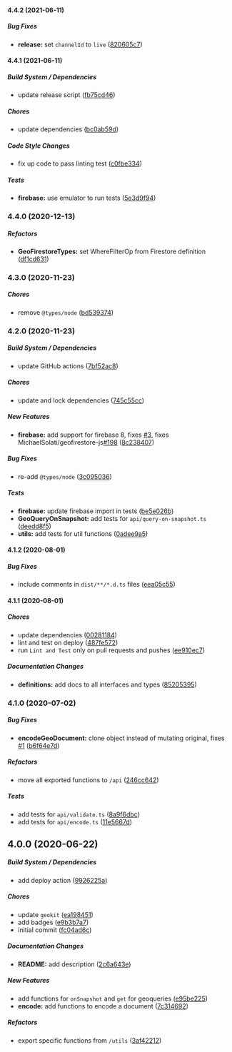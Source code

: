 #### 4.4.2 (2021-06-11)

##### Bug Fixes

* **release:**  set `channelId` to `live` ([820605c7](https://github.com/MichaelSolati/geofirestore-core/commit/820605c736e93e730ce6e2c7a6152c0b92fa003c))

#### 4.4.1 (2021-06-11)

##### Build System / Dependencies

*  update release script ([fb75cd46](https://github.com/MichaelSolati/geofirestore-core/commit/fb75cd46a69169e73fd88eca31ebf3a154b2e223))

##### Chores

*  update dependencies ([bc0ab59d](https://github.com/MichaelSolati/geofirestore-core/commit/bc0ab59d076deee073525b81eb76a857b04ccdc9))

##### Code Style Changes

*  fix up code to pass linting test ([c0fbe334](https://github.com/MichaelSolati/geofirestore-core/commit/c0fbe3345c028d70da1039321a764fff4a73012a))

##### Tests

* **firebase:**  use emulator to run tests ([5e3d9f94](https://github.com/MichaelSolati/geofirestore-core/commit/5e3d9f94ea85a412d50597470a68d981ee41821c))

### 4.4.0 (2020-12-13)

##### Refactors

* **GeoFirestoreTypes:**  set WhereFilterOp from Firestore definition ([df1cd631](https://github.com/MichaelSolati/geofirestore-core/commit/df1cd631733ab1d1ab87e670298d0cd8e0498f6f))

### 4.3.0 (2020-11-23)

##### Chores

*  remove `@types/node` ([bd539374](https://github.com/MichaelSolati/geofirestore-core/commit/bd539374c6ced4cb84a94212f8ea9365e04d3526))

### 4.2.0 (2020-11-23)

##### Build System / Dependencies

*  update GitHub actions ([7bf52ac8](https://github.com/MichaelSolati/geofirestore-core/commit/7bf52ac8c1ad9632eaaf27006b320a6704b8d1f5))

##### Chores

*  update and lock dependencies ([745c55cc](https://github.com/MichaelSolati/geofirestore-core/commit/745c55cc28546a6cb931301824ffe7ac63ba9897))

##### New Features

* **firebase:**  add support for firebase 8, fixes [#3](https://github.com/MichaelSolati/geofirestore-core/pull/3), fixes MichaelSolati/geofirestore-js[#198](https://github.com/MichaelSolati/geofirestore-core/pull/198) ([8c238407](https://github.com/MichaelSolati/geofirestore-core/commit/8c2384078ab4892d55f7b8380c330e35f72cfb3e))

##### Bug Fixes

*  re-add `@types/node` ([3c095036](https://github.com/MichaelSolati/geofirestore-core/commit/3c095036c69c6b8f613ad4f177874a92e4240e62))

##### Tests

* **firebase:**  update firebase import in tests ([be5e026b](https://github.com/MichaelSolati/geofirestore-core/commit/be5e026b2b6388ef4a9536e8518de00f42f03cb1))
* **GeoQueryOnSnapshot:**  add tests for `api/query-on-snapshot.ts` ([deedd8f5](https://github.com/MichaelSolati/geofirestore-core/commit/deedd8f58adf5a8e51d576a6d5c967e99aadbbd9))
* **utils:**  add tests for util functions ([0adee9a5](https://github.com/MichaelSolati/geofirestore-core/commit/0adee9a5822d3164164c077c5aaada74d92576d7))

#### 4.1.2 (2020-08-01)

##### Bug Fixes

*  include comments in `dist/**/*.d.ts` files ([eea05c55](https://github.com/MichaelSolati/geofirestore-core/commit/eea05c552dd2abb343df8de35c07c936500edce8))

#### 4.1.1 (2020-08-01)

##### Chores

*  update dependencies ([00281184](https://github.com/MichaelSolati/geofirestore-core/commit/0028118478698606ac5b7afbd68ab92ef07c0c89))
*  lint and test on deploy ([487fe572](https://github.com/MichaelSolati/geofirestore-core/commit/487fe572542045f7ee89320ab9fecb051aa3bbc6))
*  run `Lint and Test` only on pull requests and pushes ([ee910ec7](https://github.com/MichaelSolati/geofirestore-core/commit/ee910ec7dc223325874a9755d8e01152d595977f))

##### Documentation Changes

* **definitions:**  add docs to all interfaces and types ([85205395](https://github.com/MichaelSolati/geofirestore-core/commit/85205395e5e6ea3a5a83d9285f048126e4d8ee47))

### 4.1.0 (2020-07-02)

##### Bug Fixes

* **encodeGeoDocument:**  clone object instead of mutating original, fixes [#1](https://github.com/MichaelSolati/geofirestore-core/pull/1) ([b6f64e7d](https://github.com/MichaelSolati/geofirestore-core/commit/b6f64e7df172a92a1d9e85f391fa5d3e55348a2f))

##### Refactors

*  move all exported functions to `/api` ([246cc642](https://github.com/MichaelSolati/geofirestore-core/commit/246cc64223965dc48c06a77275130ff1cc1080e1))

##### Tests

*  add tests for `api/validate.ts` ([8a9f6dbc](https://github.com/MichaelSolati/geofirestore-core/commit/8a9f6dbc990b5ae2b284282a827e64cab5653436))
*  add tests for `api/encode.ts` ([11e5667d](https://github.com/MichaelSolati/geofirestore-core/commit/11e5667d4d4e14a37a6157191b39ef7b0c8448e8))

## 4.0.0 (2020-06-22)

##### Build System / Dependencies

*  add deploy action ([9926225a](https://github.com/MichaelSolati/geofirestore-core/commit/9926225a7d192465c30f02ac370b6cec6b6b82f8))

##### Chores

*  update `geokit` ([ea198451](https://github.com/MichaelSolati/geofirestore-core/commit/ea198451bad2d2050f32152560722864605cf068))
*  add badges ([e9b3b7a7](https://github.com/MichaelSolati/geofirestore-core/commit/e9b3b7a73f1a162343372712a1d296a5533a6924))
*  initial commit ([fc04ad6c](https://github.com/MichaelSolati/geofirestore-core/commit/fc04ad6c4b33a94f1cb9215128a3bc17b6b4e1bb))

##### Documentation Changes

* **README:**  add description ([2c6a643e](https://github.com/MichaelSolati/geofirestore-core/commit/2c6a643e4de2482713e1eaf08a2f07087ee692ab))

##### New Features

*  add functions for `onSnapshot` and `get` for geoqueries ([e95be225](https://github.com/MichaelSolati/geofirestore-core/commit/e95be225de9c0f79b5988dfb83162a603cae0261))
* **encode:**  add functions to encode a document ([7c314692](https://github.com/MichaelSolati/geofirestore-core/commit/7c314692d543824976588d2785108bc9c83c9412))

##### Refactors

*  export specific functions from `/utils` ([3af42212](https://github.com/MichaelSolati/geofirestore-core/commit/3af42212000c996fb29eff80fe2c7d3215c631fa))
